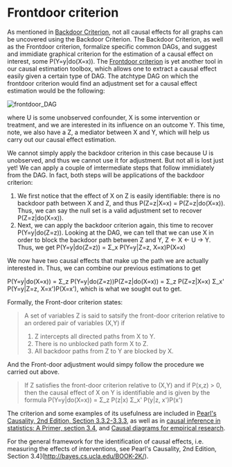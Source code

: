 Frontdoor criterion
======

As mentioned in [Backdoor Criterion](https://github.com/limorigu/causal-inf-handbook/blob/master/Common_terms/Identifiability/Backdoor.md), not all causal effects for all graphs can be uncovered using the Backdoor Criterion. The Backdoor Criterion, as well as the Frontdoor criterion, formalize specific common DAGs, and suggest and immidiate graphical criterion for the estimation of a causal effect on interest, some P(Y=y|do(X=x)). The [Frontdoor criterion](https://academic.oup.com/biomet/article-abstract/82/4/669/251647) is yet another tool in our causal estimation toolbox, which allows one to extract a causal effect easily given a certain type of DAG. The atchtype DAG on which the frontdoor criterion would find an adjustment set for a causal effect estimation would be the following:

![frontdoor_DAG](https://github.com/limorigu/causal-inf-handbook/blob/master/img/frontdoor_DAG.jpg)

where U is some unobserved confounder, X is some intervention or treatment, and we are interested in its influence on an outcome Y. This time, note, we also have a Z, a mediator between X and Y, which will help us carry out our causal effect estimation. 

We cannot simply apply the backdoor criterion in this case because U is unobserved, and thus we cannot use it for adjustment. But not all is lost just yet! We can apply a couple of imtermediate steps that follow immidiately from the DAG. In fact, both steps will be applications of the backdoor criterion:

1. We first notice that the effect of X on Z is easily identifiable: there is no backdoor path between X and Z, and thus P(Z=z|X=x) = P(Z=z|do(X=x)). Thus, we can say the null set is a valid adjustment set to recover P(Z=z|do(X=x)).
2. Next, we can apply the backdoor criterion again, this time to recover P(Y=y|do(Z=z)). Looking at the DAG, we can tell that we can use X in order to block the backdoor path between Z and Y, Z <- X <- U -> Y. Thus, we get P(Y=y|do(Z=z)) = Σ_x P(Y=y|Z=z, X=x)P(X=x)

We now have two causal effects that make up the path we are actually interested in. Thus, we can combine our previous estimations to get

P(Y=y|do(X=x)) = Σ_z P(Y=y|do(Z=z))P(Z=z|do(X=x)) = Σ_z P(Z=z|X=x) Σ_x' P(Y=y|Z=z, X=x')P(X=x'), which is what we sought out to get. 

Formally, the Front-door criterion states:
> A set of variables Z is said to satsify the front-door criterion relative to an ordered pair of variables (X,Y) if
> 1. Z intercepts all directed paths from X to Y. 
> 2. There is no unblocked path form X to Z.
> 3. All backdoor paths from Z to Y are blocked by X.

And the Front-door adjustment would simpy follow the procedure we carried out above.
> If Z satisfies the front-door criterion relative to (X,Y) and if P(x,z) > 0, then the causal effect of X on Y is identifiable and is given by the formula
> P(Y=y|do(X=x)) = Σ_z P(z|x) Σ_x' P(y|z, x')P(x')

The criterion and some examples of its usefulness are included in [Pearl's Causality, 2nd Edition, Section 3.3.2-3.3.3](http://bayes.cs.ucla.edu/BOOK-2K/), as well as in [causal inference in statistics: A Primer, section 3.4](http://bayes.cs.ucla.edu/PRIMER/), and [Causal diagrams for empirical research](https://academic.oup.com/biomet/article-abstract/82/4/669/251647).

For the general framework for the identification of causal effects, i.e. measuring the effects of interventions, see Pearl's Causality, 2nd Edition, Section 3.4](http://bayes.cs.ucla.edu/BOOK-2K/).


